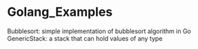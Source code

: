 # Golang_Examples

Bubblesort: simple implementation of bubblesort algorithm in Go
GenericStack: a stack that can hold values of any type
